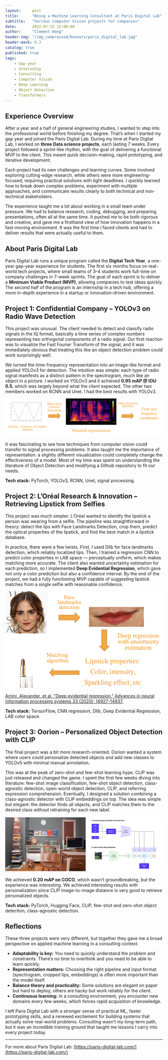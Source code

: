 ```yaml
---
layout:     post
title:      "Being a Machine Learning Consultant at Paris Digital Lab"
subtitle:   "Various Computer Vision projects for companies"
date:       2022-07-15 12:00:00
author:     "Clement Wang"
header-img: "/img_compressed/banners/paris_digital_lab.jpg"
header-mask: 0.3
catalog: true
published: true
tags:
    - Gap year
    - Internship
    - Consulting
    - Computer Vision
    - Deep Learning
    - Object Detection
    - Transformers
---
```




## Experience Overview

After a year and a half of general engineering studies, I wanted to step into the professional world before finishing my degree. That’s when I started my gap year and joined the Paris Digital Lab. During my time at Paris Digital Lab, I worked on **three Data science projects**, each lasting 7 weeks. Every project followed a sprint-like rhythm, with the goal of delivering a functional MVP to the client. This meant quick decision-making, rapid prototyping, and iterative development.

Each project had its own challenges and learning curves. Some involved exploring cutting-edge research, while others were more engineering-focused, requiring practical solutions with tight deadlines. I quickly learned how to break down complex problems, experiment with multiple approaches, and communicate results clearly to both technical and non-technical stakeholders.

The experience taught me a lot about working in a small team under pressure. We had to balance research, coding, debugging, and preparing presentations, often all at the same time. It pushed me to be both rigorous and creative, and gave me a firsthand view of how innovation happens in a fast-moving environment. It was the first time I faced clients and had to deliver results that were actually useful to them.


## About Paris Digital Lab

Paris Digital Lab runs a unique program called the **Digital Tech Year**, a one-year gap-year experience for students. The first six months focus on real-world tech projects, where small teams of 3–4 students work full-time on company challenges in 7-week sprints. The goal of each sprint is to deliver a **Minimum Viable Product (MVP)**, allowing companies to test ideas quickly. The second half of the program is an internship in a tech hub, offering a more in-depth experience in a startup or innovation-driven environment.



## Project 1: Confidential Company – YOLOv3 on Radio Wave Detection

This project was unusual. The client needed to detect and classify radio signals in the IQ format, basically a time series of complex numbers representing two orthogonal components of a radio signal. Our first reaction was to visualize the Fast Fourier Transform of the signal, and it was immediately obvious that treating this like an object detection problem could work surprisingly well.

We turned the time-frequency representation into an image-like format and applied YOLOv3 for detection. The intuition was simple: each type of radio signal manifests as a distinct pattern in the spectrogram, much like an object in a picture. I worked on YOLOv3 and it achieved **0.95 mAP @ IOU 0.5**, which was largely beyond what the client expected. The other two members worked on RCNN and Unet. I had the best results with YOLOv3.

![Radio Wave Detection](/img_compressed/posts/gap_year/radio_wave_detection.png)

It was fascinating to see how techniques from computer vision could transfer to signal processing problems. It also taught me the importance of representation: a slightly different visualization could completely change the effectiveness of a model. Most of my time was spent on understanding the literature of Object Detection and modifying a Github repository to fit our needs.

**Tech stack:** PyTorch, YOLOv3, RCNN, Unet, signal processing.


## Project 2: L’Oréal Research & Innovation – Retrieving Lipstick from Selfies

This project was much simpler. L’Oréal wanted to identify the lipstick a person was wearing from a selfie. The pipeline was straightforward in theory: detect the lips with Face Landmarks Detection, crop them, predict the optical properties of the lipstick, and find the best match in a lipstick database.

In practice, there were a few twists. First, I used Dlib for face landmarks detection, which reliably localized lips. Then, I trained a regression CNN to predict color properties in LAB space — perceptually uniform, which makes matching more accurate. The client also wanted uncertainty estimation for each prediction, so I implemented **Deep Evidential Regression**, which gave not only a color prediction but also a confidence interval. By the end of the project, we had a fully functioning MVP capable of suggesting lipstick matches from a single selfie with reasonable confidence.

![Lipstick from Selfies](/img_compressed/posts/gap_year/lipstick_retrieval.png)

[Amini, Alexander, et al. "Deep evidential regression." Advances in neural information processing systems 33 (2020): 14927-14937.](https://proceedings.neurips.cc/paper_files/paper/2020/file/aab085461de182608ee9f607f3f7d18f-Paper.pdf)

**Tech stack:** TensorFlow, CNN regression, Dlib, Deep Evidential Regression, LAB color space.


## Project 3: Oorion – Personalized Object Detection with CLIP

The final project was a bit more research-oriented. Oorion wanted a system where users could personalize detected objects and add new classes to YOLOv5 with minimal manual annotation. 

This was at the peak of zero-shot and few-shot learning hype. CLIP was just released and changed the game. I spent the first few weeks diving into literature: few-shot image classification, few-shot object detection, class-agnostic detection, open-world object detection, CLIP, and referring expression comprehension. Eventually, I designed a solution combining a class-agnostic detector with CLIP embeddings on top. The idea was simple but elegant: the detector finds all objects, and CLIP matches them to the desired class without retraining for each new label.

![Personalized Object Detection](/img_compressed/posts/gap_year/oorion.png)

We achieved **0.20 mAP on COCO**, which wasn’t groundbreaking, but the experience was interesting. We achieved interesting results with personalization since CLIP image-to-image distance is very good to retrieve personalized objects.

**Tech stack:** PyTorch, Hugging Face, CLIP, few-shot and zero-shot object detection, class-agnostic detection.


## Reflections

These three projects were very different, but together they gave me a broad perspective on applied machine learning in a consulting context:

- **Adaptability is key:** You need to quickly understand the problem and constraints. There’s no time to overthink and you need to be able to learn quickly.
- **Representation matters:** Choosing the right pipeline and input format (spectrogram, cropped lips, embeddings) is often more important than the model itself.
- **Balance theory and practicality:** Some solutions are elegant on paper but hard to deploy; others are hacky but work reliably for the client.
- **Continuous learning:** In a consulting environment, you encounter new domains every few weeks, which forces rapid acquisition of knowledge.

I left Paris Digital Lab with a stronger sense of practical ML, faster prototyping skills, and a renewed excitement for building systems that actually solve real-world problems. Consulting wasn’t my long-term path, but it was an incredible training ground that taught me lessons I carry into every project today.

---

For more about Paris Digital Lab: [https://paris-digital-lab.com/](https://paris-digital-lab.com/)
